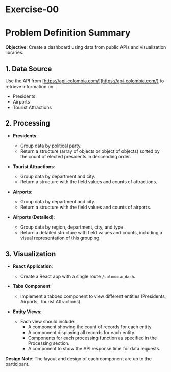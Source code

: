 # Exercise-00

# Problem Definition Summary

**Objective**: Create a dashboard using data from public APIs and visualization libraries.

## 1. Data Source

Use the API from [https://api-colombia.com/](https://api-colombia.com/) to retrieve information on:

-  Presidents
-  Airports
-  Tourist Attractions

## 2. Processing

-  **Presidents**:

   -  Group data by political party.
   -  Return a structure (array of objects or object of objects) sorted by the count of elected presidents in descending order.

-  **Tourist Attractions**:

   -  Group data by department and city.
   -  Return a structure with the field values and counts of attractions.

-  **Airports**:

   -  Group data by department and city.
   -  Return a structure with the field values and counts of airports.

-  **Airports (Detailed)**:
   -  Group data by region, department, city, and type.
   -  Return a detailed structure with field values and counts, including a visual representation of this grouping.

## 3. Visualization

-  **React Application**:

   -  Create a React app with a single route `/colombia_dash`.

-  **Tabs Component**:

   -  Implement a tabbed component to view different entities (Presidents, Airports, Tourist Attractions).

-  **Entity Views**:
   -  Each view should include:
      -  A component showing the count of records for each entity.
      -  A component displaying all records for each entity.
      -  Components for each processing function as specified in the Processing section.
      -  A component to show the API response time for data requests.

**Design Note**: The layout and design of each component are up to the participant.
